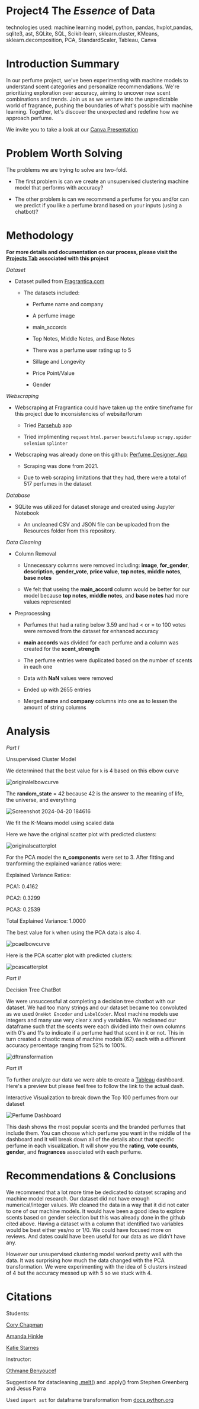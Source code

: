 # Project4 The *Essence* of Data
technologies used: machine learning model, python, pandas, hvplot,pandas, sqlite3, ast,  SQLite, SQL, Scikit-learn, sklearn.cluster, KMeans, sklearn.decomposition, PCA, StandardScaler, Tableau, Canva  

# **Introduction Summary**

In our perfume project, we've been experimenting with machine models to understand scent categories and personalize recommendations. We're prioritizing exploration over accuracy, aiming to uncover new scent combinations and trends. Join us as we venture into the unpredictable world of fragrance, pushing the boundaries of what's possible with machine learning. Together, let's discover the unexpected and redefine how we approach perfume.

We invite you to take a look at our [Canva Presentation](https://www.canva.com/design/DAGB-Xct9so/zUYbIlq8RsFhcxc-5W-1cA/view?utm_content=DAGB-Xct9so&utm_campaign=designshare&utm_medium=link&utm_source=editor)

# **Problem Worth Solving**

The problems we are trying to solve are two-fold.

- The first problem is can we create an unsupervised clustering machine model that performs with accuracy?

- The other problem is can we recommend a perfume for you and/or can we predict if you like a perfume brand based on your inputs (using a chatbot)? 

# **Methodology**

**For more details and documentation on our process, please visit the [Projects Tab](https://github.com/users/ThatCoryGirl/projects/3) associated with this project**

*Dataset*

- Dataset pulled from [Fragrantica.com](https://www.fragrantica.com/)

    - The datasets included:

      - Perfume name and company
     
      - A perfume image
     
      - main_accords
     
      - Top Notes, Middle Notes, and Base Notes
     
      - There was a perfume user rating up to 5
     
      - Sillage and Longevity
     
      - Price Point/Value
     
      - Gender

*Webscraping*

- Webscraping at Fragrantica could have taken up the entire timeframe for this project due to inconsistencies of website/forum

    - Tried [Parsehub](https://www.parsehub.com/) app
    
    - Tried implimenting `request` `html.parser` `beautifulsoup` `scrapy.spider` `selenium` `splinter`

- Webscraping was already done on this github: [Perfume_Designer_App](https://github.com/sir-omoreno/perfume_designer_app)

  - Scraping was done from 2021.

  - Due to web scraping limitations that they had, there were a total of 517 perfumes in the dataset

*Database*

- SQLite was utilized for dataset storage and created using Jupyter Notebook

  - An uncleaned CSV and JSON file can be uploaded from the Resources folder from this repository.

*Data Cleaning*

- Column Removal

    - Unnecessary columns were removed including: **image**, **for_gender**, **description**, **gender_vote**, **price value**, **top notes**, **middle notes**, **base notes**
 
    - We felt that useing the **main_accord** column would be better for our model because **top notes**, **middle notes**, and **base notes** had more values represented
 
- Preprocessing

    - Perfumes that had a rating below 3.59 and had < or = to 100 votes were removed from the dataset for enhanced accuracy

    - **main accords** was divided for each perfume and a column was created for the **scent_strength**

    - The perfume entries were duplicated based on the number of scents in each one
 
    - Data with **NaN** values were removed
 
    - Ended up with 2655 entries
 
    - Merged **name** and **company** columns into one as to lessen the amount of string columns

# **Analysis**

*Part I*

Unsupervised Cluster Model

We determined that the best value for `k` is 4 based on this elbow curve

![originalelbowcurve](https://github.com/ThatCoryGirl/Project4-Perfume/assets/146380542/5cb6bafd-957b-4627-bc15-d0d095e28c64)

The **random_state** = 42 because 42 is the answer to the meaning of life, the universe, and everything

![Screenshot 2024-04-20 184616](https://github.com/ThatCoryGirl/Project4-Perfume/assets/146380542/94450b83-5eb6-4cbe-bbd0-fefdd01f2178)

We fit the K-Means model using scaled data

Here we have the original scatter plot with predicted clusters:

![originalscatterplot](Resources/Images/originalscatterrevamp.png)

For the PCA model the **n_components** were set to 3. After fitting and tranforming the explained variance ratios were:

Explained Variance Ratios:

PCA1: 0.4162

PCA2: 0.3299

PCA3: 0.2539

Total Explained Variance: 1.0000

The best value for `k` when using the PCA data is also 4.

![pcaelbowcurve](https://github.com/ThatCoryGirl/Project4-Perfume/assets/146380542/c195ed6a-6077-428a-a1e5-2e844885a36f)

Here is the PCA scatter plot with predicted clusters:

![pcascatterplot](Resources/Images/pcascatterrevamp.png)

*Part II*

Decision Tree ChatBot

We were unsuccessful at completing a decision tree chatbot with our dataset. We had too many strings and our dataset became too convoluted as we used `OneHot Encoder` and `LabelCoder`. Most machine models use integers and many use very clear `X` and `y` variables. We recleaned our dataframe such that the scents were each divided into their own columns with 0's and 1's to indicate if a perfume had that scent in it or not. This in turn created a chaotic mess of machine models (62) each with a different accuracy percentage ranging from 52% to 100%.

![dftransformation](https://github.com/ThatCoryGirl/Project4-Perfume/assets/146380542/2871a4cc-a60e-43d4-9a8b-d87b4ad8ebc3)

*Part III*

To further analyze our data we were able to create a [Tableau](https://public.tableau.com/views/TheEssenceofDataAnalyzingPerfumePreferences/PerfumeDashboard?:language=en-US&publish=yes&:sid=&:display_count=n&:origin=viz_share_link) dashboard. Here's a preview but please feel free to follow the link to the actual dash.

Interactive Visualization to break down the Top 100 perfumes from our dataset

![Perfume Dashboard](Resources/Images/PerfumeDashboard.png)

This dash shows the most popular scents and the branded perfumes that include them. You can choose which perfume you want in the middle of the dashboard and it will break down all of the details about that specific perfume in each visualization. It will show you the **rating**, **vote counts**, **gender**, and **fragrances** associated with each perfume.


# **Recommendations & Conclusions**

We recommend that a lot more time be dedicated to dataset scraping and machine model research. Our dataset did not have enough numerical/integer values. We cleaned the data in a way that it did not cater to one of our machine models. It would have been a good idea to explore scents based on gender selection but this was already done in the github cited above. Having a dataset with a column that identified two variables would be best either yes/no or 1/0. We could have focused more on reviews. And dates could have been useful for our data as we didn't have any.

However our unsupervised clustering model worked pretty well with the data. It was surprising how much the data changed with the PCA transformation. We were experimenting with the idea of 5 clusters instead of 4 but the accuracy messed up with 5 so we stuck with 4.

# **Citations**

Students: 

[Cory Chapman](https://www.linkedin.com/in/thatcorygirl/)

[Amanda Hinkle](https://www.linkedin.com/in/amanda-hinkle-9105941b6/)

[Katie Starnes](https://www.linkedin.com/in/katie-starnes-7aa037204/)

Instructor:

[Othmane Benyoucef](https://www.linkedin.com/in/othmanebenyoucef/)

Suggestions for datacleaning [.melt()](https://www.geeksforgeeks.org/python-pandas-melt/) and .apply() from Stephen Greenberg and Jesus Parra

Used `import ast` for dataframe transformation from [docs.python.org](https://docs.python.org/3/library/ast.html)
